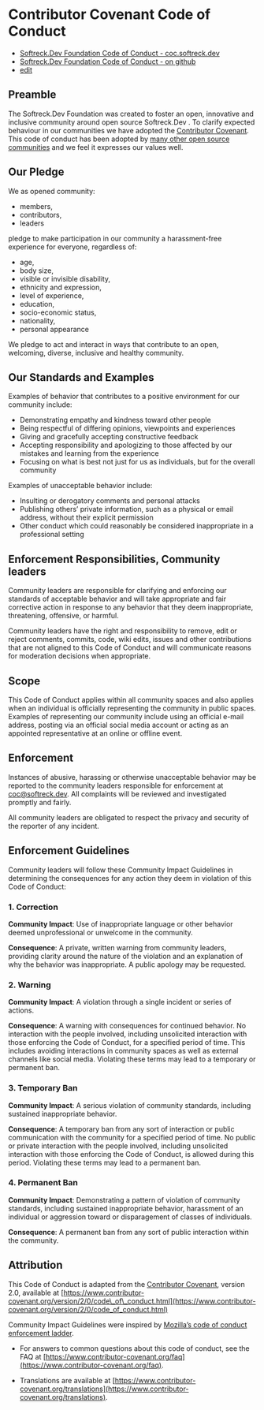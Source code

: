 # Contributor Covenant Code of Conduct
+ [Softreck.Dev Foundation Code of Conduct - coc.softreck.dev](https://coc.softreck.dev)
+ [Softreck.Dev Foundation Code of Conduct - on github](https://softreck.github.io/coc/)
+ [edit](https://github.com/softreck/coc/blob/main/README.md)

## Preamble

The Softreck.Dev Foundation was created to foster an open, innovative and inclusive community around open source
Softreck.Dev . To clarify expected behaviour in our communities we have adopted
the [Contributor Covenant](http://contributor-covenant.org/). This code of conduct has been adopted
by [many other open source communities](http://contributor-covenant.org/adopters/) and we feel it expresses our values
well.

## Our Pledge

We as opened community:

+ members, 
+ contributors,
+ leaders 

pledge to make participation in our community a harassment-free experience for everyone, regardless of:

+ age,
+ body size,
+ visible or invisible disability,
+ ethnicity and expression,
+ level of experience,
+ education,
+ socio-economic status,
+ nationality,
+ personal appearance

We pledge to act and interact in ways that contribute to an open, welcoming, diverse, inclusive and healthy community.

## Our Standards and Examples

Examples of behavior that contributes to a positive environment for our community include:

- Demonstrating empathy and kindness toward other people
- Being respectful of differing opinions, viewpoints and experiences
- Giving and gracefully accepting constructive feedback
- Accepting responsibility and apologizing to those affected by our mistakes and learning from the experience
- Focusing on what is best not just for us as individuals, but for the overall community


Examples of unacceptable behavior include:

- Insulting or derogatory comments and personal attacks
- Publishing others’ private information, such as a physical or email address, without their explicit permission
- Other conduct which could reasonably be considered inappropriate in a professional setting

## Enforcement Responsibilities, Community leaders

Community leaders are responsible for clarifying and enforcing our standards of acceptable behavior and will take
appropriate and fair corrective action in response to any behavior that they deem inappropriate, threatening, offensive,
or harmful.

Community leaders have the right and responsibility to remove, edit or reject comments, commits, code, wiki edits,
issues and other contributions that are not aligned to this Code of Conduct and will communicate reasons for
moderation decisions when appropriate.

## Scope

This Code of Conduct applies within all community spaces and also applies when an individual is officially representing the community in public spaces. 
Examples of representing our community include using an official e-mail address, posting
via an official social media account or acting as an appointed representative at an online or offline event.

## Enforcement

Instances of abusive, harassing or otherwise unacceptable behavior may be reported to the community leaders responsible
for enforcement at [coc@softreck.dev](mailto:coc@softreck.dev). All complaints will be reviewed and investigated
promptly and fairly.

All community leaders are obligated to respect the privacy and security of the reporter of any incident.

## Enforcement Guidelines

Community leaders will follow these Community Impact Guidelines in determining the consequences for any action they deem
in violation of this Code of Conduct:

### 1. Correction

**Community Impact**: Use of inappropriate language or other behavior deemed unprofessional or unwelcome in the
community.

**Consequence**: A private, written warning from community leaders, providing clarity around the nature of the violation
and an explanation of why the behavior was inappropriate. A public apology may be requested.

### 2. Warning

**Community Impact**: A violation through a single incident or series of actions.

**Consequence**: A warning with consequences for continued behavior. No interaction with the people involved, including
unsolicited interaction with those enforcing the Code of Conduct, for a specified period of time. This includes avoiding
interactions in community spaces as well as external channels like social media. Violating these terms may lead to a
temporary or permanent ban.

### 3. Temporary Ban

**Community Impact**: A serious violation of community standards, including sustained inappropriate behavior.

**Consequence**: A temporary ban from any sort of interaction or public communication with the community for a specified
period of time. No public or private interaction with the people involved, including unsolicited interaction with those
enforcing the Code of Conduct, is allowed during this period. Violating these terms may lead to a permanent ban.

### 4. Permanent Ban

**Community Impact**: Demonstrating a pattern of violation of community standards, including sustained inappropriate
behavior, harassment of an individual or aggression toward or disparagement of classes of individuals.

**Consequence**: A permanent ban from any sort of public interaction within the community.

## Attribution

This Code of Conduct is adapted from the [Contributor Covenant](https://www.contributor-covenant.org), version 2.0, available at [https://www.contributor-covenant.org/version/2/0/code\_of\_conduct.html](https://www.contributor-covenant.org/version/2/0/code_of_conduct.html)

Community Impact Guidelines were inspired by [Mozilla’s code of conduct enforcement ladder](https://github.com/mozilla/diversity).

+ For answers to common questions about this code of conduct, see the FAQ at [https://www.contributor-covenant.org/faq](https://www.contributor-covenant.org/faq). 

+ Translations are available at [https://www.contributor-covenant.org/translations](https://www.contributor-covenant.org/translations).

